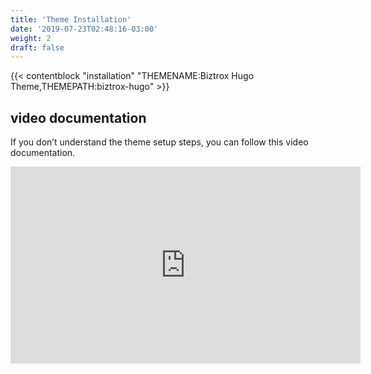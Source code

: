 ```yaml
---
title: 'Theme Installation'
date: '2019-07-23T02:48:16-03:00'
weight: 2
draft: false
---
```


{{< contentblock "installation" "THEMENAME:Biztrox Hugo Theme,THEMEPATH:biztrox-hugo" >}}

video documentation
-------------------

If you don’t understand the theme setup steps, you can follow this video documentation.

<iframe allow="accelerometer; autoplay; encrypted-media; gyroscope; picture-in-picture" allowfullscreen="" frameborder="0" height="315" src="https://www.youtube.com/embed/jrkvirglgaQ" width="560"></iframe>
